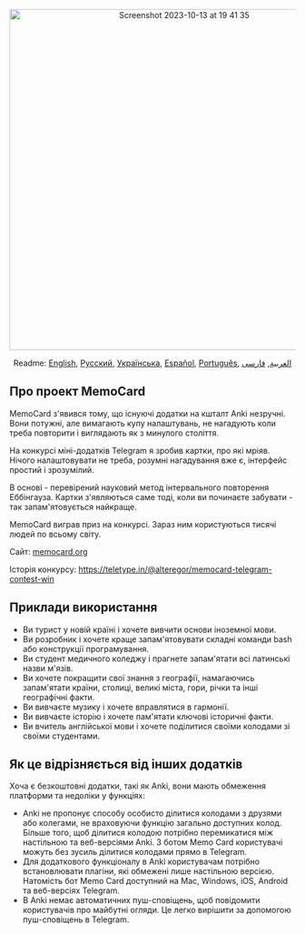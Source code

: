 <p align="center">
<img width="600" alt="Screenshot 2023-10-13 at 19 41 35" src="https://github.com/kubk/memo-card/assets/22447849/7f754776-3e57-4669-becc-410e1b285199"></p>

<p align="center">
  Readme: <a href="../README.md">English</a>, <a href="./README.ru.md">Русский</a>, <a href="./README.ua.md">Українська</a>, <a href="./README.es.md">Español</a>, <a href="./README.pt-br.md">Português</a>, <a href="./README.ar.md">العربية</a>, <a href="./README.fa.md">فارسی</a>
</p>

## Про проект MemoCard

MemoCard з'явився тому, що існуючі додатки на кшталт Anki незручні. Вони потужні, але вимагають купу налаштувань, не нагадують коли треба повторити і виглядають як з минулого століття.

На конкурсі міні-додатків Telegram я зробив картки, про які мріяв. Нічого налаштовувати не треба, розумні нагадування вже є, інтерфейс простий і зрозумілий.

В основі - перевірений науковий метод інтервального повторення Еббінгауза. Картки з'являються саме тоді, коли ви починаєте забувати - так запам'ятовується найкраще.

MemoCard виграв приз на конкурсі. Зараз ним користуються тисячі людей по всьому світу.

Сайт: [memocard.org](https://memocard.org)

Історія конкурсу: https://teletype.in/@alteregor/memocard-telegram-contest-win

## Приклади використання
- Ви турист у новій країні і хочете вивчити основи іноземної мови.
- Ви розробник і хочете краще запам'ятовувати складні команди bash або конструкції програмування.
- Ви студент медичного коледжу і прагнете запам'ятати всі латинські назви м'язів.
- Ви хочете покращити свої знання з географії, намагаючись запам'ятати країни, столиці, великі міста, гори, річки та інші географічні факти.
- Ви вивчаєте музику і хочете вправлятися в гармонії.
- Ви вивчаєте історію і хочете пам'ятати ключові історичні факти.
- Ви вчитель англійської мови і хочете поділитися своїми колодами зі своїми студентами.

## Як це відрізняється від інших додатків

Хоча є безкоштовні додатки, такі як Anki, вони мають обмеження платформи та недоліки у функціях:
- Anki не пропонує способу особисто ділитися колодами з друзями або колегами, не враховуючи функцію загально доступних колод. Більше того, щоб ділитися колодою потрібно перемикатися між настільною та веб-версіями Anki. З ботом Memo Card користувачі можуть без зусиль ділитися колодами прямо в Telegram.
- Для додаткового функціоналу в Anki користувачам потрібно встановлювати плагіни, які обмежені лише настільною версією. Натомість бот Memo Card доступний на Mac, Windows, iOS, Android та веб-версіях Telegram.
- В Anki немає автоматичних пуш-сповіщень, щоб повідомити користувачів про майбутні огляди. Це легко вирішити за допомогою пуш-сповіщень в Telegram.
